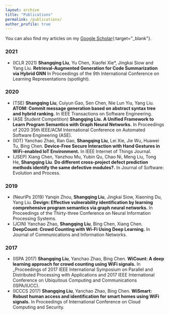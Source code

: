 ```yaml
---
layout: archive
title: "Publications"
permalink: /publications/
author_profile: true
---
```


You can also find my articles on my [Google Scholar](https://scholar.google.com/citations?hl=en&user=Rl0-phkAAAAJ&view_op=list_works&sortby=pubdate){:target="_blank"}.


### 2021
  * (ICLR 2021) **Shangqing Liu**, Yu Chen, Xiaofei Xie*, Jingkai Siow and Yang Liu. **Retrieval-Augmented Generation for Code Summarization via Hybrid GNN** In Proceedings of the 9th International Conference on Learning Representations (spotlight).

  
### 2020
  * (TSE) **Shangqing Liu**, Cuiyun Gao, Sen Chen, Nie Lun Yiu, Yang Liu. **ATOM: Commit message generation based on abstract syntax tree and hybrid ranking.** In IEEE Transactions on Software Engineering.
  * (ASE Student Competition) **Shangqing Liu.** **A Unified Framework to Learn Program Semantics with Graph Neural Networks.**  In Proceedings of 2020 35th IEEE/ACM International Conference on Automated Software Engineering (ASE).
  * (IOT) Yanchao Zhao, Ran Gao, **Shangqing Liu**, Lei Xie, Jie Wu, Huawei Tu, Bing Chen. **Device-Free Secure Interaction with Hand Gestures in WiFi-enabled IoT Environment.** In IEEE Internet of Things Journal.
  * (JSEP) Xiang Chen, Yanzhou Mu, Yubin Qu, Chao Ni, Meng Liu, Tong He, **Shangqing Liu**. **Do different cross‐project defect prediction methods identify the same defective modules?.** In Journal of Software: Evolution and Process.

### 2019
  * (NeurIPs 2019) Yanqin Zhou, **Shangqing Liu**, Jingkai Siow, Xiaoning Du, Yang Liu. **Devign: Effective vulnerability identification by learning comprehensive program semantics via graph neural networks.** In Proceedings of the Thirty-three Conference on Neural Information Processing Systems.
  * (JCIN) Yanchao Zhao, **Shangqing Liu**, Bing Chen, Xiang Chen. **DeepCount: Crowd Counting with Wi-Fi Using Deep Learning.** In Journal of Communications and Information Networks.

### 2017
  * (ISPA 2017) **Shangqing Liu**, Yanchao Zhao, Bing Chen. **WiCount: A deep learning approach for crowd counting using WiFi signals.** In _Proceedings of 2017 IEEE International Symposium on Parallel and Distributed Processing with Applications and 2017 IEEE International Conference on Ubiquitous Computing and Communications (ISPA/IUCC).
  * (ICCCS 2017) **Shangqing Liu**, Yanchao Zhao, Bing Chen. **WiSmart: Robust human access and identification for smart homes using WiFi signals.** In Proceedings of International Conference on Cloud Computing and Security.
